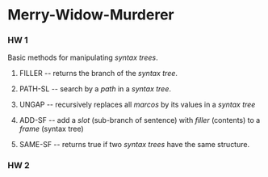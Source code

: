 # Merry-Widow-Murderer
### HW 1
Basic methods for manipulating *syntax trees*. 

1. FILLER -- returns the branch of the *syntax tree*.

2. PATH-SL -- search by a *path* in a *syntax tree*.

3. UNGAP -- recursively replaces all *marcos* by its values in a *syntax tree*

4. ADD-SF -- add a *slot* (sub-branch of sentence) with *filler* (contents) to a *frame* (syntax tree)

5. SAME-SF -- returns true if two *syntax trees* have the same structure.

### HW 2

